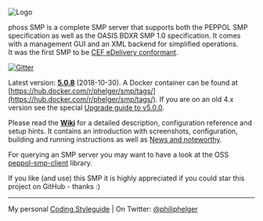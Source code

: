 ![Logo](https://github.com/phax/peppol-smp-server/blob/master/docs/logo/logo-gradient-446-100.png)

phoss SMP is a complete SMP server that supports both the PEPPOL SMP specification as well as the OASIS BDXR SMP 1.0 specification.
It comes with a management GUI and an XML backend for simplified operations.  
It was the first SMP to be [CEF eDelivery conformant](https://ec.europa.eu/cefdigital/wiki/display/CEFDIGITAL/OASIS+SMP+conformant+solutions).

[![Gitter](https://badges.gitter.im/phax/peppol-smp-server.svg)](https://gitter.im/phax/peppol-smp-server?utm_source=badge&utm_medium=badge&utm_campaign=pr-badge)

Latest version: **[5.0.8](https://github.com/phax/peppol-smp-server/releases/tag/peppol-smp-server-parent-pom-5.0.8)** (2018-10-30).
A Docker container can be found at [https://hub.docker.com/r/phelger/smp/tags/](https://hub.docker.com/r/phelger/smp/tags/).
If you are on an old 4.x version see the special [Upgrade guide to v5.0.0](https://github.com/phax/peppol-smp-server/wiki/Upgrade-Guide-V5).

Please read the **[Wiki](https://github.com/phax/peppol-smp-server/wiki)** for a detailed description, configuration reference and setup hints. It contains an introduction with screenshots, configuration, building and running instructions as well as [News and noteworthy](https://github.com/phax/peppol-smp-server/wiki/News-and-noteworthy).

For querying an SMP server you may want to have a look at the OSS [peppol-smp-client](https://github.com/phax/peppol-commons/) library.

If you like (and use) this SMP it is highly appreciated if you could star this project on GitHub - thanks :)

---

My personal [Coding Styleguide](https://github.com/phax/meta/blob/master/CodingStyleguide.md) |
On Twitter: <a href="https://twitter.com/philiphelger">@philiphelger</a>

